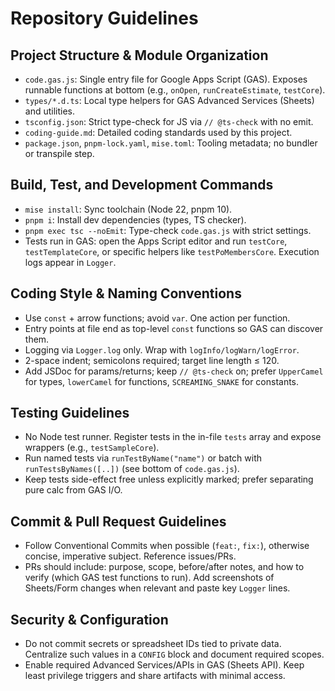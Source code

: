 # Repository Guidelines

## Project Structure & Module Organization

- `code.gas.js`: Single entry file for Google Apps Script (GAS). Exposes runnable functions at bottom (e.g., `onOpen`, `runCreateEstimate`, `testCore`).
- `types/*.d.ts`: Local type helpers for GAS Advanced Services (Sheets) and utilities.
- `tsconfig.json`: Strict type-check for JS via `// @ts-check` with no emit.
- `coding-guide.md`: Detailed coding standards used by this project.
- `package.json`, `pnpm-lock.yaml`, `mise.toml`: Tooling metadata; no bundler or transpile step.

## Build, Test, and Development Commands

- `mise install`: Sync toolchain (Node 22, pnpm 10).
- `pnpm i`: Install dev dependencies (types, TS checker).
- `pnpm exec tsc --noEmit`: Type-check `code.gas.js` with strict settings.
- Tests run in GAS: open the Apps Script editor and run `testCore`, `testTemplateCore`, or specific helpers like `testPoMembersCore`. Execution logs appear in `Logger`.

## Coding Style & Naming Conventions

- Use `const` + arrow functions; avoid `var`. One action per function.
- Entry points at file end as top-level `const` functions so GAS can discover them.
- Logging via `Logger.log` only. Wrap with `logInfo/logWarn/logError`.
- 2-space indent; semicolons required; target line length ≤ 120.
- Add JSDoc for params/returns; keep `// @ts-check` on; prefer `UpperCamel` for types, `lowerCamel` for functions, `SCREAMING_SNAKE` for constants.

## Testing Guidelines

- No Node test runner. Register tests in the in-file `tests` array and expose wrappers (e.g., `testSampleCore`).
- Run named tests via `runTestByName("name")` or batch with `runTestsByNames([..])` (see bottom of `code.gas.js`).
- Keep tests side-effect free unless explicitly marked; prefer separating pure calc from GAS I/O.

## Commit & Pull Request Guidelines

- Follow Conventional Commits when possible (`feat:`, `fix:`), otherwise concise, imperative subject. Reference issues/PRs.
- PRs should include: purpose, scope, before/after notes, and how to verify (which GAS test functions to run). Add screenshots of Sheets/Form changes when relevant and paste key `Logger` lines.

## Security & Configuration

- Do not commit secrets or spreadsheet IDs tied to private data. Centralize such values in a `CONFIG` block and document required scopes.
- Enable required Advanced Services/APIs in GAS (Sheets API). Keep least privilege triggers and share artifacts with minimal access.
